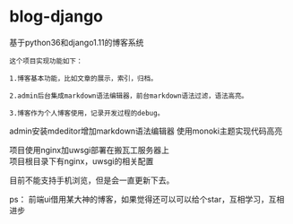 # blog-django

基于python36和django1.11的博客系统


    这个项目实现功能如下：

    1.博客基本功能，比如文章的展示，索引，归档。

    2.admin后台集成markdown语法编辑器，前台markdown语法过滤，语法高亮。

    3.博客作为个人博客使用，记录开发过程的debug。
    
admin安装mdeditor增加markdown语法编辑器
使用monoki主题实现代码高亮

项目使用nginx加uwsgi部署在搬瓦工服务器上   
项目根目录下有nginx，uwsgi的相关配置

目前不能支持手机浏览，但是会一直更新下去。

ps：
    前端ui借用某大神的博客，如果觉得还可以可以给个star，互相学习，互相进步
